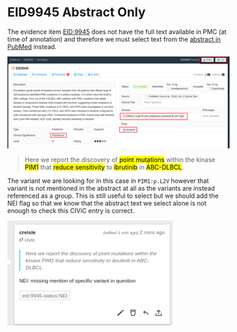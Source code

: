 # EID9945 Abstract Only

The evidence item [EID:9945](https://civicdb.org/evidence/9945/summary) does not have the full text available in PMC (at time of annotation) and therefore we must select text from the [abstract in PubMed](https://pubmed.ncbi.nlm.nih.gov/27904766) instead.

![eid9945](./../images/civic-EID9945.png)

> Here we report the discovery of <mark class="ns">point mutations</mark> within the kinase <mark>PIM1</mark> that <mark>reduce sensitivity</mark> to <mark>ibrutinib</mark> in <mark>ABC-DLBCL</mark>.

The variant we are looking for in this case in `PIM1:p.L2V` however that variant is not mentioned in the abstract at all as the variants are instead referenced as a group. This is still useful to select but we should add the NEI flag so that we know that the abstract text we select alone is not enough to check this CIViC entry is correct.

![eid 9945 nei](../images/civic-EID9945-hyp.png)
